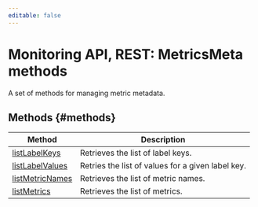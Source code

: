 ```yaml
---
editable: false
---
```


# Monitoring API, REST: MetricsMeta methods
A set of methods for managing metric metadata.

## Methods {#methods}
Method | Description
--- | ---
[listLabelKeys](listLabelKeys.md) | Retrieves the list of label keys.
[listLabelValues](listLabelValues.md) | Retries the list of values for a given label key.
[listMetricNames](listMetricNames.md) | Retrieves the list of metric names.
[listMetrics](listMetrics.md) | Retrieves the list of metrics.